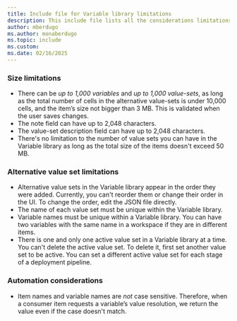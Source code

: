 ```yaml
---
title: Include file for Variable library limitations
description: This include file lists all the considerations limitations to consider when working with Variable libraries. 
author: mberdugo
ms.author: monaberdugo
ms.topic: include
ms.custom: 
ms.date: 02/16/2025
---
```


### Size limitations

* There can be *up to 1,000 variables* and *up to 1,000 value-sets*, as long as the total number of cells in the alternative value-sets is under 10,000 cells, and the item’s size not bigger than 3 MB. This is validated when the user saves changes.
* The note field can have up to 2,048 characters.
* The value-set description field can have up to 2,048 characters.
* There's no limitation to the number of value sets you can have in the Variable library as long as the total size of the items doesn't exceed 50 MB.

### Alternative value set limitations

* Alternative value sets in the Variable library appear in the order they were added. Currently, you can't reorder them or change their order in the UI. To change the order, edit the JSON file directly.
* The name of each value set must be unique within the Variable library.
* Variable names must be unique within a Variable library. You can have two variables with the same name in a workspace if they are in different items.
* There is one and only one active value set in a Variable library at a time. You can't delete the active value set. To delete it, first set another value set to be active. You can set a different active value set for each stage of a deployment pipeline.

### Automation considerations

* Item names and variable names are *not* case sensitive. Therefore, when a consumer item requests a variable’s value resolution, we return the value even if the case doesn't match.

